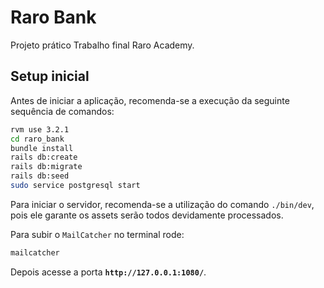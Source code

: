 # Raro Bank

Projeto prático Trabalho final Raro Academy.

## Setup inicial

Antes de iniciar a aplicação, recomenda-se a execução da seguinte sequência de comandos:

```bash
rvm use 3.2.1
cd raro_bank
bundle install
rails db:create
rails db:migrate
rails db:seed
sudo service postgresql start
```

Para iniciar o servidor, recomenda-se a utilização do comando `./bin/dev`, pois ele garante os assets serão todos devidamente processados.

Para subir o `MailCatcher` no terminal rode:

```bash
mailcatcher
```
Depois acesse a porta **`http://127.0.0.1:1080/`**.
